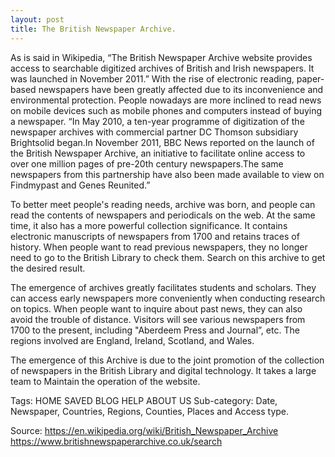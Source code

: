 ```yaml
---
layout: post
title: The British Newspaper Archive.
---
```


As is said in Wikipedia, “The British Newspaper Archive website provides access to searchable digitized archives of British and Irish newspapers. It was launched in November 2011.” With the rise of electronic reading, paper-based newspapers have been greatly affected due to its inconvenience and environmental protection. People nowadays are more inclined to read news on mobile devices such as mobile phones and computers instead of buying a newspaper. “In May 2010, a ten-year programme of digitization of the newspaper archives with commercial partner DC Thomson subsidiary Brightsolid began.In November 2011, BBC News reported on the launch of the British Newspaper Archive, an initiative to facilitate online access to over one million pages of pre-20th century newspapers.The same newspapers from this partnership have also been made available to view on Findmypast and Genes Reunited.”

To better meet people's reading needs, archive was born, and people can read the contents of newspapers and periodicals on the web. At the same time, it also has a more powerful collection significance. It contains electronic manuscripts of newspapers from 1700 and retains traces of history. When people want to read previous newspapers, they no longer need to go to the British Library to check them. Search on this archive to get the desired result.

The emergence of archives greatly facilitates students and scholars. They can access early newspapers more conveniently when conducting research on topics. When people want to inquire about past news, they can also avoid the trouble of distance. Visitors will see various newspapers from 1700 to the present, including "Aberdeem Press and Journal”, etc. The regions involved are England, Ireland, Scotland, and Wales.

The emergence of this Archive is due to the joint promotion of the collection of newspapers in the British Library and digital technology. It takes a large team to Maintain the operation of the website.

Tags: HOME SAVED BLOG HELP ABOUT US
Sub-category: Date, Newspaper, Countries, Regions, Counties, Places and Access type.  

Source: https://en.wikipedia.org/wiki/British_Newspaper_Archive
https://www.britishnewspaperarchive.co.uk/search


